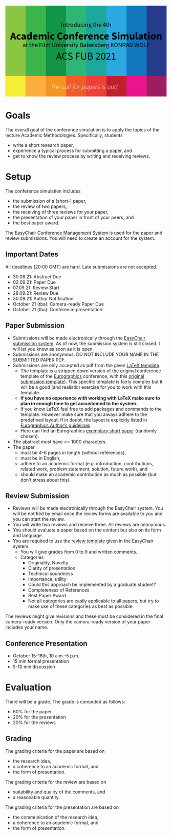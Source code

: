 

![acsfub_2021](img/acsfub_2021.png)


# Goals

The overall goal of the conference simulation is to apply the topics of the lecture Academic Methodologies. Specifically, students  

* write a short research paper,
* experience a typical process for submitting a paper, and
* get to know the review process by writing and receiving reviews.

# Setup

The conference simulation includes

* the submission of a (short-) paper,
* the review of two papers,
* the receiving of three reviews for your paper,
* the presentation of your paper in front of your peers, and
* the best paper award.

The [EasyChair Conference Management System](https://easychair.org/) is used for the paper and review submissions. You will need to create an account for the system.

## Important Dates

All deadlines (20:00 GMT) are hard. Late submissions are not accepted.


* 30.08.21: Abstract Due
* 02.09.21: Paper Due
* 07.09.21: Review Start
* 28.09.21: Review Due
* 30.09.21: Author Notification
* October 21 (tba): Camera-ready Paper Due
* October 21 (tba): Conference presentation


## Paper Submission

* Submissions will be made electronically through the [EasyChair submission system](https://easychair.org/conferences/?conf=acsfub2020). As of now, the submission system is still closed. I will let you know as soon as it is open.
* Submissions are anonymous. DO NOT INCLUDE YOUR NAME IN THE SUBMITTED PAPER PDF.
* Submissions are only accepted as pdf from the given [LaTeX template](acsfubPublStyle.zip).
    * The template is a stripped down version of the original conference template of the [Eurographics](https://conferences.eg.org/eg2021/) conference, with this [original submission template](egPublStyle-EG-full-star-short-edu-tut-posters-2019.zip)). This specific template is fairly complex but it will be a good (and realistic) exercise for you to work with this template.
    * **If you have no experience with working with LaTeX make sure to plan in enough time to get accustomed to the system.**
    * If you know LaTeX feel free to add packages and commands to the template. However make sure that you always adhere to the predefined layout. If in doubt, the layout is explicitly listed in [Eurographics Author’s guidelines](egPublStyle-EG-full-star-short-edu-tut-posters-2019.zip).
    * Here can find an Eurographics [exemplary short paper](https://www.dfki.de/fileadmin/user_upload/import/10356_009-012.pdf) (randomly chosen).
* The abstract must have <= 1000 characters.
* The paper 
    * must be 4-6 pages in length (without references),
    * must be in English,
    * adhere to an academic format (e.g. introduction, contributions, related work, problem statement, solution, future work), and 
    * should make an academic contribution as much as possible (but don't stress about this).

## Review Submission

* Reviews will be made electronically through the EasyChair system. You will be notified by email once the review forms are available to you and you can start the review.
* You will write two reviews and receive three. All reviews are anonymous.
* You should evaluate a paper based on the content but also on its form and language.
* You are required to use the [review template](review_template_preview.txt) given in the EasyChair system.
    * You will give grades from 0 to 9 and written comments.
    * Categories
        * Originality, Novelty
        * Clarity of presentation
        * Technical soundness
        * Importance, utility
        * Could this approach be implemented by a graduate student?
        * Completeness of References
        * Best Paper Award
        * Not all categories are easily applicable to all papers, but try to make use of these categories as best as possible.

The reviews might give revisions and these must be considered in the final camera-ready version. Only the camera-ready version of your paper includes your name.

## Conference Presentation

* October 15-16th, 10 a.m.-5 p.m.
* 15 min formal presentation
* 5-10 min discussion

# Evaluation

There will be a grade. The grade is computed as follows:

* 60% for the paper
* 20% for the presentation
* 20% for the reviews

## Grading

The grading criteria for the paper are based on

* the research idea,
* a coherence to an academic format, and
* the form of presentation.

The grading criteria for the review are based on

* suitability and quality of the comments, and
* a reasonable quantity.

The grading criteria for the presentation are based on

* the communication of the research idea,
* a coherence to an academic format, and
* the form of presentation.
